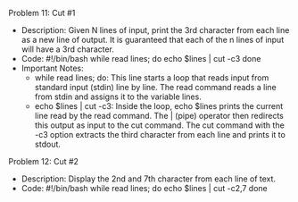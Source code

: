 Problem 11: Cut #1
- Description: Given N lines of input, print the 3rd character from each line as a new line of output. It is guaranteed that each of the n lines of input will have a 3rd character.
- Code: 
#!/bin/bash
while read lines; do
    echo $lines | cut -c3
done
- Important Notes:
    - while read lines; do: This line starts a loop that reads input from standard input (stdin) line by line. The read command reads a line from stdin and assigns it to the variable lines.
    - echo $lines | cut -c3: Inside the loop, echo $lines prints the current line read by the read command. The | (pipe) operator then redirects this output as input to the cut command. The cut command with the -c3 option extracts the third character from each line and prints it to stdout.

Problem 12: Cut #2
- Description: Display the 2nd and 7th character from each line of text. 
- Code: 
#!/bin/bash
while read lines; do
    echo $lines | cut -c2,7
done
